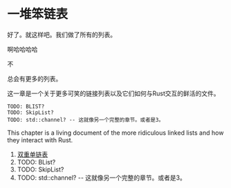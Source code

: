 # 一堆笨链表

好了。就这样吧。我们做了所有的列表。

啊哈哈哈哈

不

总会有更多的列表。

这一章是一个关于更多可笑的链接列表以及它们如何与Rust交互的鲜活的文件。

    
    TODO: BLIST?
    TODO: SkipList?
    TODO: std::channel? -- 这就像另一个完整的章节。或者是3。

This chapter is a living document of the more ridiculous linked lists and how
they interact with Rust.

1. [双重单链表](infinity-double-single.md)
2. TODO: BList?
3. TODO: SkipList?
4. TODO: std::channel? -- 这就像另一个完整的章节。或者是3。
